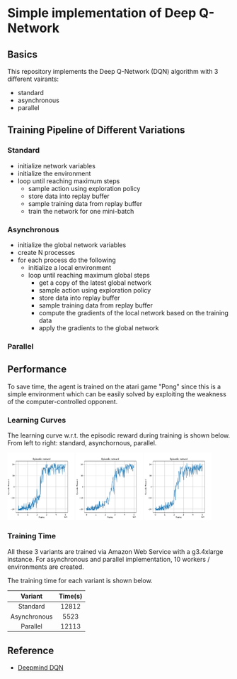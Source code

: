 # Simple implementation of Deep Q-Network
## Basics
This repository implements the Deep Q-Network (DQN) algorithm with 3 different vairants: 
- standard
- asynchronous
- parallel
## Training Pipeline of Different Variations
### Standard
- initialize network variables
- initialize the environment
- loop until reaching maximum steps
  - sample action using exploration policy
  - store data into replay buffer
  - sample training data from replay buffer
  - train the network for one mini-batch
### Asynchronous
- initialize the global network variables
- create N processes
- for each process do the following
  - initialize a local environment
  - loop until reaching maximum global steps
    - get a copy of the latest global network
    - sample action using exploration policy
    - store data into replay buffer
    - sample training data from replay buffer
    - compute the gradients of the local network based on the training data
    - apply the gradients to the global network
    
### Parallel

## Performance
To save time, the agent is trained on the atari game "Pong" since this is a simple environment which can be easily solved by exploiting the weakness of the computer-controlled opponent.
### Learning Curves
The learning curve w.r.t. the episodic reward during training is shown below. From left to right: standard, asynchornous, parallel.

<p float="center">
  <img src="/stand%20alone%20implementation/DQN/Standard/Figures/Training/dqn.png" width="30%"/>
  <img src="/stand%20alone%20implementation/DQN/Asynchronous/Figures/Training/async_dqn.png" width="30%"/>
  <img src="/stand%20alone%20implementation/DQN/Parallel%20Environments/Figures/Training/par_dqn.png" width="30%"/>
</p>

### Training Time
All these 3 variants are trained via Amazon Web Service with a g3.4xlarge instance. For asynchronous and parallel implementation, 10 workers / environments are created.

The training time for each variant is shown below.

|    Variant   | Time(s) |
|:------------:|:-------:|
|   Standard   |  12812  |
| Asynchronous |   5523  |
|   Parallel   |  12113  |

## Reference

- [Deepmind DQN](https://deepmind.com/research/dqn/)

